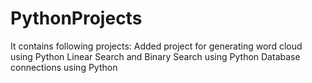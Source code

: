 # PythonProjects
It contains following projects:
Added project for generating word cloud using Python
Linear Search and Binary Search using Python
Database connections using Python

